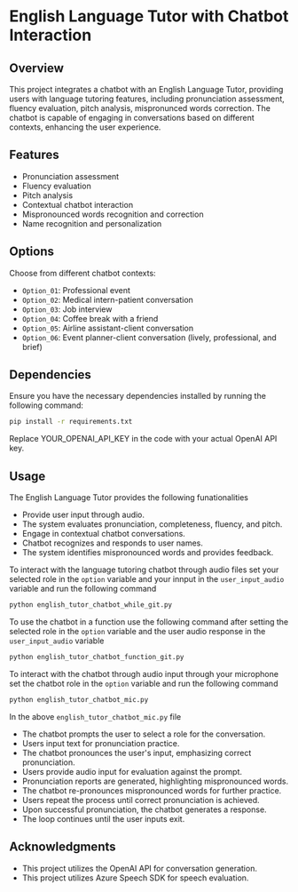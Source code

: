 # English Language Tutor with Chatbot Interaction

## Overview

This project integrates a chatbot with an English Language Tutor, providing users with language tutoring features, including pronunciation assessment, fluency evaluation, pitch analysis, mispronunced words correction. The chatbot is capable of engaging in conversations based on different contexts, enhancing the user experience.

## Features

- Pronunciation assessment
- Fluency evaluation
- Pitch analysis
- Contextual chatbot interaction
- Mispronounced words recognition and correction
- Name recognition and personalization

## Options 
Choose from different chatbot contexts:

- `Option_01`: Professional event
- `Option_02`: Medical intern-patient conversation
- `Option_03`: Job interview
- `Option_04`: Coffee break with a friend
- `Option_05`: Airline assistant-client conversation
- `Option_06`: Event planner-client conversation (lively, professional, and brief)

## Dependencies

Ensure you have the necessary dependencies installed by running the following command:

```bash
pip install -r requirements.txt
```
Replace YOUR_OPENAI_API_KEY in the code with your actual OpenAI API key.

## Usage 
The English Language Tutor provides the following funationalities
- Provide user input through audio.
- The system evaluates pronunciation, completeness, fluency, and pitch.
- Engage in contextual chatbot conversations.
- Chatbot recognizes and responds to user names.
- The system identifies mispronounced words and provides feedback.

To interact with the language tutoring chatbot through audio files set your selected role in the `option` variable and your innput in the `user_input_audio` variable and run the following command 
```python
python english_tutor_chatbot_while_git.py
```
To use the chatbot in a function use the following command after setting the selected role in the `option` variable and the user audio response in the `user_input_audio` variable 
```python
python english_tutor_chatbot_function_git.py
```
To interact with the chatbot through audio input through your microphone set the chatbot role in the `option` variable and run the following command 
```python
python english_tutor_chatbot_mic.py
```
In the above `english_tutor_chatbot_mic.py` file
- The chatbot prompts the user to select a role for the conversation.
- Users input text for pronunciation practice.
- The chatbot pronounces the user's input, emphasizing correct pronunciation.
- Users provide audio input for evaluation against the prompt.
- Pronunciation reports are generated, highlighting mispronounced words.
- The chatbot re-pronounces mispronounced words for further practice.
- Users repeat the process until correct pronunciation is achieved.
- Upon successful pronunciation, the chatbot generates a response.
- The loop continues until the user inputs exit.

## Acknowledgments
- This project utilizes the OpenAI API for conversation generation.
- This project utilizes Azure Speech SDK for speech evaluation. 

